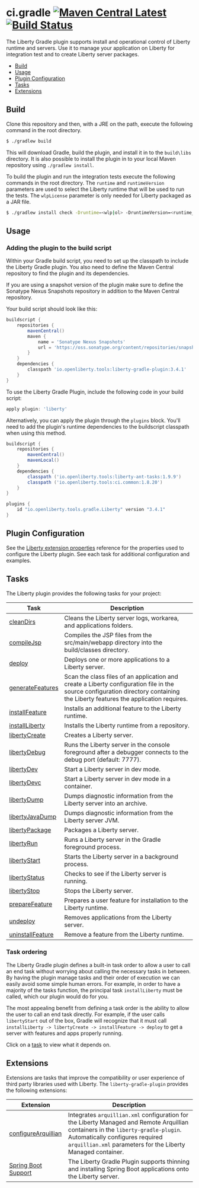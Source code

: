 # ci.gradle [![Maven Central Latest](https://maven-badges.herokuapp.com/maven-central/io.openliberty.tools/liberty-gradle-plugin/badge.svg)](http://search.maven.org/#search%7Cgav%7C1%7Cg%3A%22io.openliberty.tools%22%20AND%20a%3A%22liberty-gradle-plugin%22) [![Build Status](https://github.com/OpenLiberty/ci.gradle/actions/workflows/gradle.yml/badge.svg?branch=main)](https://github.com/OpenLiberty/ci.gradle/actions?branch=main)

The Liberty Gradle plugin supports install and operational control of Liberty runtime and servers. Use it to manage your application on Liberty for integration test and to create Liberty server packages.

* [Build](#build)
* [Usage](#usage)
* [Plugin Configuration](#plugin-configuration)
* [Tasks](#tasks)
* [Extensions](#extensions)


## Build

Clone this repository and then, with a JRE on the path, execute the following command in the root directory.

```bash
$ ./gradlew build
```

This will download Gradle, build the plugin, and install it in to the `build\libs` directory. It is also possible to install the plugin in to your local Maven repository using `./gradlew install`.

To build the plugin and run the integration tests execute the following commands in the root directory. The `runtime` and `runtimeVersion` parameters are used to select the Liberty runtime that will be used to run the tests. The `wlpLicense` parameter is only needed for Liberty packaged as a JAR file.

 ```bash
 $ ./gradlew install check -Druntime=<wlp|ol> -DruntimeVersion=<runtime_version> -DwlpLicense=<liberty_license_code>
 ```

## Usage

### Adding the plugin to the build script

Within your Gradle build script, you need to set up the classpath to include the Liberty Gradle plugin. You also need to define the Maven Central repository to find the plugin and its dependencies.

If you are using a snapshot version of the plugin make sure to define the Sonatype Nexus Snapshots repository in addition to the Maven Central repository.

Your build script should look like this:

```groovy
buildscript {
    repositories {
        mavenCentral()
        maven {
            name = 'Sonatype Nexus Snapshots'
            url = 'https://oss.sonatype.org/content/repositories/snapshots/'
        }
    }
    dependencies {
        classpath 'io.openliberty.tools:liberty-gradle-plugin:3.4.1'
    }
}
```

To use the Liberty Gradle Plugin, include the following code in your build script:

```groovy
apply plugin: 'liberty'
```

Alternatively, you can apply the plugin through the `plugins` block. You'll need to add the plugin's runtime dependencies to the buildscript classpath when using this method.

```groovy
buildscript {
    repositories {
        mavenCentral()
        mavenLocal()
    }
    dependencies {
        classpath ('io.openliberty.tools:liberty-ant-tasks:1.9.9')
        classpath ('io.openliberty.tools:ci.common:1.8.20')
    }
}

plugins {
    id "io.openliberty.tools.gradle.Liberty" version "3.4.1"
}
```

## Plugin Configuration

See the [Liberty extension properties](docs/libertyExtensions.md#liberty-extension-properties) reference for the properties used to configure the Liberty plugin. See each task for additional configuration and examples.

## Tasks

The Liberty plugin provides the following tasks for your project:

| Task                                                               | Description |
|--------------------------------------------------------------------| ------------ |
| [cleanDirs](docs/clean.md#clean-task)                              | Cleans the Liberty server logs, workarea, and applications folders.|
| [compileJsp](docs/compileJsp.md)                                   | Compiles the JSP files from the src/main/webapp directory into the build/classes directory. |
| [deploy](docs/deploy.md#deploy-task)                               | Deploys one or more applications to a Liberty server. |
| [generateFeatures](docs/generateFeatures.md#generateFeatures-task) | Scan the class files of an application and create a Liberty configuration file in the source configuration directory containing the Liberty features the application requires. |
| [installFeature](docs/installFeature.md#installfeature-task)       | Installs an additional feature to the Liberty runtime. |
| [installLiberty](docs/installLiberty.md#installliberty-task)       | Installs the  Liberty runtime from a repository. |
| [libertyCreate](docs/libertyCreate.md#libertycreate-task)          | Creates a Liberty server. |
| [libertyDebug](docs/libertyDebug.md)                               | Runs the Liberty server in the console foreground after a debugger connects to the debug port (default: 7777). |
| [libertyDev](docs/libertyDev.md)                                   | Start a Liberty server in dev mode. |
| [libertyDevc](docs/libertyDev.md#libertydevc-task-container-mode)  | Start a Liberty server in dev mode in a container. |
| [libertyDump](docs/libertyDump.md#libertydump-task)                | Dumps diagnostic information from the Liberty server into an archive. |
| [libertyJavaDump](docs/libertyJavaDump.md#libertyjavadump-task)    | Dumps diagnostic information from the Liberty server JVM. |
| [libertyPackage](docs/libertyPackage.md#libertypackage-task)       | Packages a Liberty server. |
| [libertyRun](docs/libertyRun.md#libertyrun-task)                   | Runs a Liberty server in the Gradle foreground process. |
| [libertyStart](docs/libertyStart.md#libertystart-task)             | Starts the Liberty server in a background process. |
| [libertyStatus](docs/libertyStatus.md)                             | Checks to see if the Liberty server is running. |
| [libertyStop](docs/libertyStop.md#libertystop-task)                | Stops the Liberty server. |
| [prepareFeature](docs/prepareFeature.md#prepareFeature-task)       | Prepares a user feature for installation to the Liberty runtime. |
| [undeploy](docs/undeploy.md#undeploy-task)                         | Removes applications from the Liberty server. |
| [uninstallFeature](docs/uninstallFeature.md#uninstallfeature-task) | Remove a feature from the Liberty runtime. |

### Task ordering

The Liberty Gradle plugin defines a built-in task order to allow a user to call an end task without worrying about calling the necessary tasks in between. By having the plugin manage tasks and their order of execution we can easily avoid some simple human errors. For example, in order to have a majority of the tasks function, the principal task `installLiberty` must be called, which our plugin would do for you.  

The most appealing benefit from defining a task order is the ability to allow the user to call an end task directly. For example, if the user calls `libertyStart` out of the box, Gradle will recognize that it must call `installLiberty -> libertyCreate -> installFeature -> deploy` to get a server with features and apps properly running.

Click on a [task](#tasks) to view what it depends on.

## Extensions

Extensions are tasks that improve the compatibility or user experience of third party libraries used with Liberty. The `liberty-gradle-plugin` provides the following extensions:

| Extension | Description |
| --------- | ------------ |
| [configureArquillian](docs/configureArquillian.md) | Integrates `arquillian.xml` configuration for the Liberty Managed and Remote Arquillian containers in the `liberty-gradle-plugin`. Automatically configures required `arquillian.xml` parameters for the Liberty Managed container. |
| [Spring Boot Support](docs/spring-boot-support.md#spring-boot-support) | The Liberty Gradle Plugin supports thinning and installing Spring Boot applications onto the Liberty server. |
